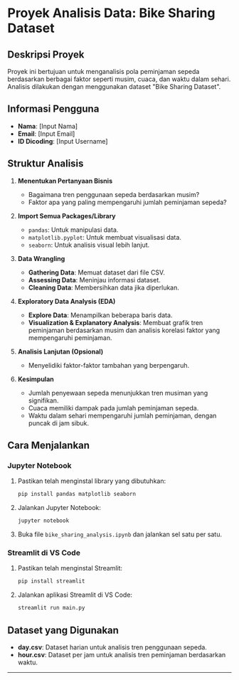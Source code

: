 # Proyek Analisis Data: Bike Sharing Dataset 

## Deskripsi Proyek
Proyek ini bertujuan untuk menganalisis pola peminjaman sepeda berdasarkan berbagai faktor seperti musim, cuaca, dan waktu dalam sehari. Analisis dilakukan dengan menggunakan dataset "Bike Sharing Dataset".

## Informasi Pengguna
- **Nama**: [Input Nama]
- **Email**: [Input Email]
- **ID Dicoding**: [Input Username]

## Struktur Analisis
1. **Menentukan Pertanyaan Bisnis**
   - Bagaimana tren penggunaan sepeda berdasarkan musim?
   - Faktor apa yang paling mempengaruhi jumlah peminjaman sepeda?

2. **Import Semua Packages/Library**
   - `pandas`: Untuk manipulasi data.
   - `matplotlib.pyplot`: Untuk membuat visualisasi data.
   - `seaborn`: Untuk analisis visual lebih lanjut.

3. **Data Wrangling**
   - **Gathering Data**: Memuat dataset dari file CSV.
   - **Assessing Data**: Meninjau informasi dataset.
   - **Cleaning Data**: Membersihkan data jika diperlukan.

4. **Exploratory Data Analysis (EDA)**
   - **Explore Data**: Menampilkan beberapa baris data.
   - **Visualization & Explanatory Analysis**: Membuat grafik tren peminjaman berdasarkan musim dan analisis korelasi faktor yang mempengaruhi peminjaman.

5. **Analisis Lanjutan (Opsional)**
   - Menyelidiki faktor-faktor tambahan yang berpengaruh.

6. **Kesimpulan**
   - Jumlah penyewaan sepeda menunjukkan tren musiman yang signifikan.
   - Cuaca memiliki dampak pada jumlah peminjaman sepeda.
   - Waktu dalam sehari mempengaruhi jumlah peminjaman, dengan puncak di jam sibuk.

## Cara Menjalankan
### Jupyter Notebook
1. Pastikan telah menginstal library yang dibutuhkan:
   ```bash
   pip install pandas matplotlib seaborn
   ```
2. Jalankan Jupyter Notebook:
   ```bash
   jupyter notebook
   ```
3. Buka file `bike_sharing_analysis.ipynb` dan jalankan sel satu per satu.

### Streamlit di VS Code
1. Pastikan telah menginstal Streamlit:
   ```bash
   pip install streamlit
   ```
2. Jalankan aplikasi Streamlit di VS Code:
   ```bash
   streamlit run main.py
   ```

## Dataset yang Digunakan
- **day.csv**: Dataset harian untuk analisis tren penggunaan sepeda.
- **hour.csv**: Dataset per jam untuk analisis tren peminjaman berdasarkan waktu.

---

